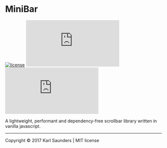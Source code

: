 # MiniBar
[![license](https://img.shields.io/github/license/mashape/apistatus.svg)](https://github.com/Mobius1/Vanilla-DataTables/blob/master/LICENSE) ![](http://img.badgesize.io/Mobius1/Vanilla-DataTables/master/dist/vanilla-dataTables.min.js) ![](http://img.badgesize.io/Mobius1/Vanilla-DataTables/master/dist/vanilla-dataTables.min.js?compression=gzip&label=gzipped)

A lightweight, performant and dependency-free scrollbar library written in vanilla javascript.

---

Copyright © 2017 Karl Saunders | MIT license